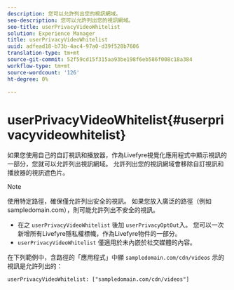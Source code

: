```yaml
---
description: 您可以允許列出您的視訊網域。
seo-description: 您可以允許列出您的視訊網域。
seo-title: userPrivacyVideoWhitelist
solution: Experience Manager
title: userPrivacyVideoWhitelist
uuid: adfead18-b73b-4ac4-97a0-d39f528b7606
translation-type: tm+mt
source-git-commit: 52f59cd15f315aa93be198f6eb586f008c18a384
workflow-type: tm+mt
source-wordcount: '126'
ht-degree: 0%

---
```



# userPrivacyVideoWhitelist{#userprivacyvideowhitelist}

如果您使用自己的自訂視訊和播放器，作為Livefyre視覺化應用程式中顯示視訊的一部分，您就可以允許列出視訊網域。 允許列出您的視訊網域會移除自訂視訊和播放器的視訊遮色片。

>[!NOTE]
>
>使用特定路徑，確保僅允許列出安全的視訊。 如果您放入廣泛的路徑（例如sampledomain.com），則可能允許列出不安全的視訊。

* 在之 `userPrivacyVideoWhitelist` 後加 `userPrivacyOptOut`入。 您可以一次新增所有Livefyre隱私權標幟，作為Livefyre物件的一部分。
* `userPrivacyVideoWhitelist` 僅適用於未內嵌於社交媒體的內容。

在下列範例中，含路徑的「應用程式」中顯 `sampledomain.com/cdn/videos` 示的視訊是允許列出的：

```
userPrivacyVideoWhitelist: ["sampledomain.com/cdn/videos"]
```
